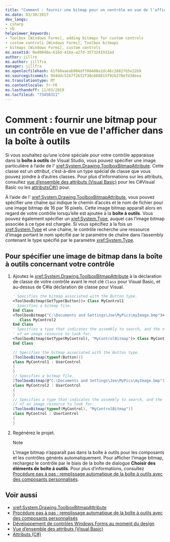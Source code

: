```yaml
---
title: "Comment : fournir une bitmap pour un contrôle en vue de l'afficher dans la boîte à outils"
ms.date: 03/30/2017
dev_langs:
- csharp
- vb
helpviewer_keywords:
- Toolbox [Windows Forms], adding bitmaps for custom controls
- custom controls [Windows Forms], Toolbox bitmaps
- bitmaps [Windows Forms], custom controls
ms.assetid: 0ed0840a-616d-41ba-a27d-3573241932ad
author: jillre
ms.author: jillfra
manager: jillfra
ms.openlocfilehash: 61f60aaeab904dff80408a1dc46c2882fb5e22b9
ms.sourcegitcommit: 944ddc52b7f2632f30c668815f92b378efd38eea
ms.translationtype: MT
ms.contentlocale: fr-FR
ms.lasthandoff: 11/03/2019
ms.locfileid: "73458311"
---
```

# <a name="how-to-provide-a-toolbox-bitmap-for-a-control"></a>Comment : fournir une bitmap pour un contrôle en vue de l'afficher dans la boîte à outils

Si vous souhaitez qu’une icône spéciale pour votre contrôle apparaisse dans la **boîte à outils** de Visual Studio, vous pouvez spécifier une image particulière à l’aide de l' <xref:System.Drawing.ToolboxBitmapAttribute>. Cette classe est un *attribut*, c’est-à-dire un type spécial de classe que vous pouvez joindre à d’autres classes. Pour plus d’informations sur les attributs, consultez [vue d’ensemble des attributs (Visual Basic)](../../../visual-basic/programming-guide/concepts/attributes/index.md) pour les C#Visual Basic ou les [attributsC#()](../../../csharp/programming-guide/concepts/attributes/index.md) pour.

À l’aide de l' <xref:System.Drawing.ToolboxBitmapAttribute>, vous pouvez spécifier une chaîne qui indique le chemin d’accès et le nom de fichier pour une image bitmap de 16 par 16 pixels. Cette image bitmap apparaît alors en regard de votre contrôle lorsqu’elle est ajoutée à la **boîte à outils**. Vous pouvez également spécifier un <xref:System.Type>, auquel cas l’image bitmap associée à ce type est chargée. Si vous spécifiez à la fois un <xref:System.Type> et une chaîne, le contrôle recherche une ressource d’image portant le nom spécifié par le paramètre de chaîne dans l’assembly contenant le type spécifié par le paramètre <xref:System.Type>.

## <a name="to-specify-a-toolbox-bitmap-for-your-control"></a>Pour spécifier une image de bitmap dans la boîte à outils concernant votre contrôle

1. Ajoutez le <xref:System.Drawing.ToolboxBitmapAttribute> à la déclaration de classe de votre contrôle avant le mot clé `Class` pour Visual Basic, et au-dessus de C#la déclaration de classe pour Visual.

    ```vb
    ' Specifies the bitmap associated with the Button type.
    <ToolboxBitmap(GetType(Button))> Class MyControl1
    ' Specifies a bitmap file.
    End Class
    <ToolboxBitmap("C:\Documents and Settings\Joe\MyPics\myImage.bmp")> _
       Class MyControl2
    End Class
    ' Specifies a type that indicates the assembly to search, and the name
    ' of an image resource to look for.
    <ToolboxBitmap(GetType(MyControl), "MyControlBitmap")> Class MyControl
    End Class
    ```

    ```csharp
    // Specifies the bitmap associated with the Button type.
    [ToolboxBitmap(typeof(Button))]
    class MyControl1 : UserControl
    {
    }
    // Specifies a bitmap file.
    [ToolboxBitmap(@"C:\Documents and Settings\Joe\MyPics\myImage.bmp")]
    class MyControl2 : UserControl
    {
    }
    // Specifies a type that indicates the assembly to search, and the name
    // of an image resource to look for.
    [ToolboxBitmap(typeof(MyControl), "MyControlBitmap")]
    class MyControl : UserControl
    {
    }
    ```

2. Regénérez le projet.

    > [!NOTE]
    > L’image bitmap n’apparaît pas dans la boîte à outils pour les composants et les contrôles générés automatiquement. Pour afficher l’image bitmap, rechargez le contrôle par le biais de la boîte de dialogue **Choisir des éléments de boîte à outils**. Pour plus d’informations, consultez [Procédure pas à pas : remplissage automatique de la boîte à outils avec des composants personnalisés](walkthrough-automatically-populating-the-toolbox-with-custom-components.md).

## <a name="see-also"></a>Voir aussi

- <xref:System.Drawing.ToolboxBitmapAttribute>
- [Procédure pas à pas : remplissage automatique de la boîte à outils avec des composants personnalisés](walkthrough-automatically-populating-the-toolbox-with-custom-components.md)
- [Développement de contrôles Windows Forms au moment du design](developing-windows-forms-controls-at-design-time.md)
- [Vue d’ensemble des attributs (Visual Basic)](../../../visual-basic/programming-guide/concepts/attributes/index.md)
- [Attributs (C#)](../../../csharp/programming-guide/concepts/attributes/index.md)
